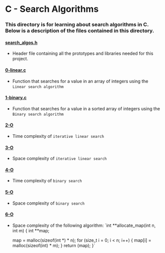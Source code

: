 # C - Search Algorithms
### This directory is for learning about search algorithms in C. Below is a description of the files contained in this directory.

#### [search_algos.h](./search_algos.h)
* Header file containing all the prototypes and libraries needed for this project.

#### [0-linear.c](./0-linear.c)
* Function that searches for a value in an array of integers using the `Linear search algorithm`

#### [1-binary.c](./1-binary.c)
* Function that searches for a value in a sorted array of integers using the `Binary search algorithm`

#### [2-O](./2-O)
* Time complexity of `iterative linear search`

#### [3-O](./3-O)
* Space complexity of `iterative linear search`

#### [4-O](./4-O)
* Time complexity of `binary search`

#### [5-O](./5-O)
* Space complexity of `binary search`

#### [6-O](./6-O)
* Space complexity of the following algorithm:
`int **allocate_map(int n, int m)
{
     int **map;

     map = malloc(sizeof(int *) * n);
     for (size_t i = 0; i < n; i++)
     {
          map[i] = malloc(sizeof(int) * m);
     }
     return (map);
}`
